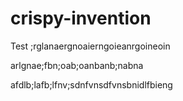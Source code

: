 # crispy-invention
Test
;rglanaergnoaierngoieanrgoineoin


arlgnae;fbn;oab;oanbanb;nabna



afdlb;lafb;lfnv;sdnfvnsdfvnsbnidlfbieng